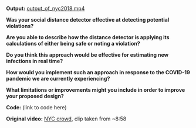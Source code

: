 **Output:** [output_of_nyc2018.mp4](output_of_nyc2018.mp4)


**Was your social distance detector effective at detecting potential violations?** 


**Are you able to describe how the distance detector is applying its calculations of either being safe or noting a violation?**


**Do you think this approach would be effective for estimating new infections in real time?**


**How would you implement such an approach in response to the COVID-19 pandemic we are currently experiencing?**


**What limitations or improvements might you include in order to improve your proposed design?**


**Code:** (link to code here)

**Original video:** [NYC crowd](https://www.youtube.com/watch?v=BOkXZg7XwSo), clip taken from ~8:58

